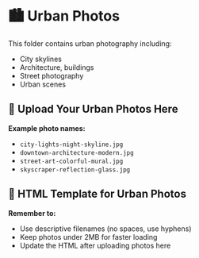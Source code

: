 # 🏙️ Urban Photos

This folder contains urban photography including:

- City skylines
- Architecture, buildings
- Street photography
- Urban scenes

## 📸 Upload Your Urban Photos Here

**Example photo names:**
- `city-lights-night-skyline.jpg`
- `downtown-architecture-modern.jpg`
- `street-art-colorful-mural.jpg`
- `skyscraper-reflection-glass.jpg`

## 📝 HTML Template for Urban Photos

<!-- ```html
<div class="photo-item" data-category="urban" data-upload-date="2024-01-18T16:30:00">
    <img src="photos/urban/your-photo-name.jpg" alt="Your Photo Description" loading="lazy">
    <div class="photo-overlay">
        <h3>Your Photo Title</h3>
        <p>Urban</p>
        <p class="upload-date">Uploaded: Jan 18, 2024</p>
    </div>
</div>
``` -->



<!-- ```html
<div class="photo-item" data-category="urban" data-upload-date="2024-01-18T16:30:00">
    <img src="photos/urban/your-photo-name.jpg" alt="Your Photo Description" loading="lazy">
    <div class="photo-overlay">
        <h3>Your Photo Title</h3>
        <p>Urban</p>
        <p class="upload-date">Uploaded: Jan 18, 2024</p>
    </div>
</div>
``` -->





**Remember to:**
- Use descriptive filenames (no spaces, use hyphens)
- Keep photos under 2MB for faster loading
- Update the HTML after uploading photos here 